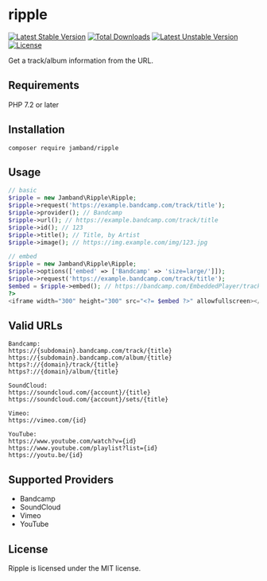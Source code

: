 # ripple

[![Latest Stable Version](https://poser.pugx.org/jamband/ripple/v/stable)](https://packagist.org/packages/jamband/ripple) [![Total Downloads](https://poser.pugx.org/jamband/ripple/downloads)](https://packagist.org/packages/jamband/ripple) [![Latest Unstable Version](https://poser.pugx.org/jamband/ripple/v/unstable)](https://packagist.org/packages/jamband/ripple) [![License](https://poser.pugx.org/jamband/ripple/license)](https://packagist.org/packages/jamband/ripple)

Get a track/album information from the URL.

## Requirements

PHP 7.2 or later

## Installation

```
composer require jamband/ripple
```

## Usage

```php
// basic
$ripple = new Jamband\Ripple\Ripple;
$ripple->request('https://example.bandcamp.com/track/title');
$ripple->provider(); // Bandcamp
$ripple->url(); // https://example.bandcamp.com/track/title
$ripple->id(); // 123
$ripple->title(); // Title, by Artist
$ripple->image(); // https://img.example.com/img/123.jpg
```

```php
// embed
$ripple = new Jamband\Ripple\Ripple;
$ripple->options(['embed' => ['Bandcamp' => 'size=large/']]);
$ripple->request('https://example.bandcamp.com/track/title');
$embed = $ripple->embed(); // https://bandcamp.com/EmbeddedPlayer/track=123/size=large/
?>
<iframe width="300" height="300" src="<?= $embed ?>" allowfullscreen></iframe>
```

## Valid URLs

```
Bandcamp:
https://{subdomain}.bandcamp.com/track/{title}
https://{subdomain}.bandcamp.com/album/{title}
https?://{domain}/track/{title}
https?://{domain}/album/{title}

SoundCloud:
https://soundcloud.com/{account}/{title}
https://soundcloud.com/{account}/sets/{title}

Vimeo:
https://vimeo.com/{id}

YouTube:
https://www.youtube.com/watch?v={id}
https://www.youtube.com/playlist?list={id}
https://youtu.be/{id}
```

## Supported Providers

- Bandcamp
- SoundCloud
- Vimeo
- YouTube

## License
Ripple is licensed under the MIT license.
